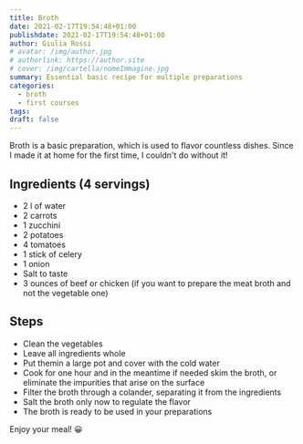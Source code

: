 ```yaml
---
title: Broth
date: 2021-02-17T19:54:48+01:00
publishdate: 2021-02-17T19:54:48+01:00
author: Giulia Rossi
# avatar: /img/author.jpg
# authorlink: https://author.site
# cover: /img/cartella/nomeImmagine.jpg
summary: Essential basic recipe for multiple preparations
categories:
  - broth
  - first courses
tags:
draft: false
---
```


Broth is a basic preparation, which is used to flavor countless dishes.
Since I made it at home for the first time, I couldn't do without it!

## Ingredients (4 servings)

* 2 l of water
* 2 carrots
* 1 zucchini
* 2 potatoes
* 4 tomatoes
* 1 stick of celery
* 1 onion
* Salt to taste
* 3 ounces of beef or chicken (if you want to prepare the meat broth and not the vegetable one)

## Steps

* Clean the vegetables
* Leave all ingredients whole
* Put themin a large pot and cover with the cold water
* Cook for one hour and in the meantime if needed skim the broth, or eliminate the impurities that arise on the surface
* Filter the broth through a colander, separating it from the ingredients
* Salt the broth only now to regulate the flavor
* The broth is ready to be used in your preparations

Enjoy your meal! 😀
